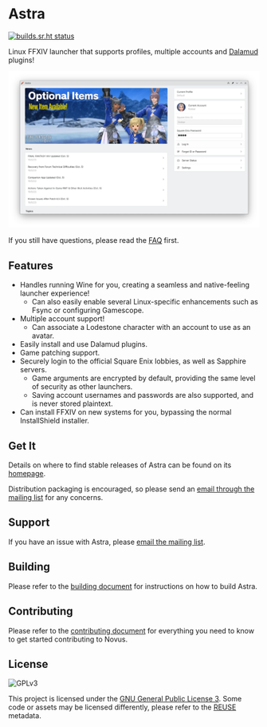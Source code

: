 # Astra

[![builds.sr.ht status](https://builds.sr.ht/~redstrate/astra.svg)](https://builds.sr.ht/~redstrate/astra?)

Linux FFXIV launcher that supports profiles, multiple accounts and [Dalamud](https://github.com/goatcorp/Dalamud)
plugins!

![Main Screenshot](misc/screenshot.png)

If you still have questions, please read the [FAQ](https://xiv.zone/astra/faq) first.

## Features

* Handles running Wine for you, creating a seamless and native-feeling launcher experience!
    * Can also easily enable several Linux-specific enhancements such as Fsync or configuring Gamescope.
* Multiple account support!
    * Can associate a Lodestone character with an account to use as an avatar.
* Easily install and use Dalamud plugins.
* Game patching support.
* Securely login to the official Square Enix lobbies, as well as Sapphire servers.
    * Game arguments are encrypted by default, providing the same level of security as other launchers.
    * Saving account usernames and passwords are also supported, and is never stored plaintext.
* Can install FFXIV on new systems for you, bypassing the normal InstallShield installer.

## Get It

Details on where to find stable releases of Astra can be found on its [homepage](https://xiv.zone/astra).

Distribution packaging is encouraged, so please send an [email through the mailing list](https://lists.sr.ht/~redstrate/public-inbox) for any concerns.

## Support

If you have an issue with Astra, please [email the mailing list](https://lists.sr.ht/~redstrate/public-inbox).

## Building

Please refer to the [building document](BUILDING.md) for instructions on how to build Astra.

## Contributing

Please refer to the [contributing document](CONTRIBUTING.md) for everything you need to know to get started contributing to Novus.

## License

![GPLv3](https://www.gnu.org/graphics/gplv3-127x51.png)

This project is licensed under the [GNU General Public License 3](LICENSE). Some code or assets may be licensed differently, please refer to the [REUSE](https://reuse.software/spec/) metadata.